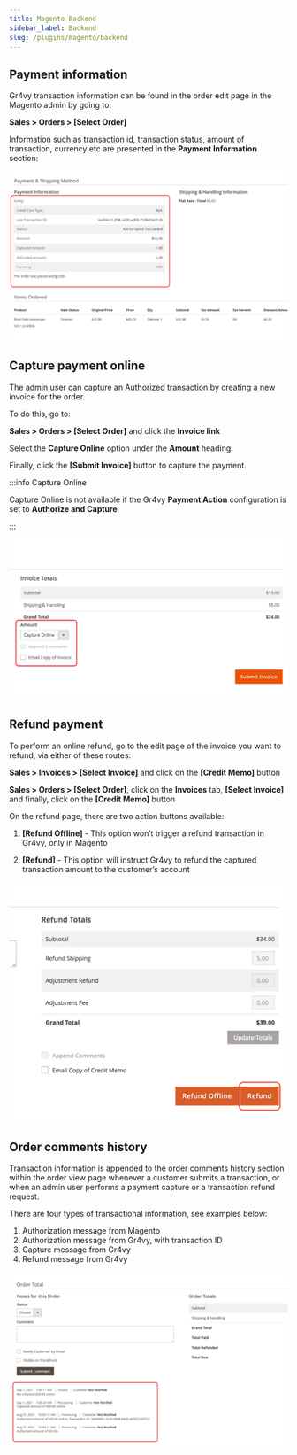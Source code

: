 ```yaml
---
title: Magento Backend
sidebar_label: Backend
slug: /plugins/magento/backend
---
```


## Payment information

Gr4vy transaction information can be found in the order edit page in the Magento admin by going to:

**Sales > Orders > [Select Order]**

Information such as transaction id, transaction status, amount of transaction, currency etc are presented in the **Payment Information** section:

![Backend](./assets/backend.png)

## Capture payment online

The admin user can capture an Authorized transaction by creating a new invoice for the order.

To do this, go to:

**Sales > Orders > [Select Order]** and click the **Invoice link**

Select the **Capture Online** option under the **Amount** heading.

Finally, click the **[Submit Invoice]** button to capture the payment.

:::info Capture Online

Capture Online is not available if the Gr4vy **Payment Action** configuration is set to **Authorize and Capture**

:::

![Capture Online](./assets/backend_capture.png)

## Refund payment

To perform an online refund, go to the edit page of the invoice you want to refund, via either of these routes:

**Sales > Invoices > [Select Invoice]** and click on the **[Credit Memo]** button

**Sales >  Orders > [Select Order]**, click on the **Invoices** tab, **[Select Invoice]** and finally, click on the **[Credit Memo]** button

On the refund page, there are two action buttons available:

1. **[Refund Offline]** - This option won’t trigger a refund transaction in Gr4vy, only in Magento

2. **[Refund]** - This option will instruct Gr4vy to refund the captured transaction amount to the customer’s account

![Refund](./assets/backend_refund.png)

## Order comments history

Transaction information is appended to the order comments history section within the order view page whenever a customer submits a transaction, or when an admin user performs a payment capture or a transaction refund request.

There are four types of transactional information, see examples below:

1. Authorization message from Magento
2. Authorization message from Gr4vy, with transaction ID
3. Capture message from Gr4vy
4. Refund message from Gr4vy

![Order Comments](./assets/backend_order_comments.png)
